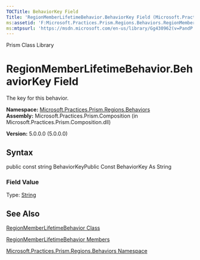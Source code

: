 ```yaml
---
TOCTitle: BehaviorKey Field
Title: 'RegionMemberLifetimeBehavior.BehaviorKey Field (Microsoft.Practices.Prism.Regions.Behaviors)'
ms:assetid: 'F:Microsoft.Practices.Prism.Regions.Behaviors.RegionMemberLifetimeBehavior.BehaviorKey'
ms:mtpsurl: 'https://msdn.microsoft.com/en-us/library/Gg430962(v=PandP.50)'
---
```


Prism Class Library

RegionMemberLifetimeBehavior.BehaviorKey Field
==================================================

The key for this behavior.

**Namespace:** [Microsoft.Practices.Prism.Regions.Behaviors](https://msdn.microsoft.com/n:microsoft.practices.prism.regions.behaviors)
**Assembly:** Microsoft.Practices.Prism.Composition (in Microsoft.Practices.Prism.Composition.dll)

**Version:** 5.0.0.0 (5.0.0.0)

## Syntax


public const string BehaviorKeyPublic Const BehaviorKey As String
### Field Value

Type: [String](http://msdn.microsoft.com/en-us/library/s1wwdcbf)

See Also
--------


[RegionMemberLifetimeBehavior Class](https://msdn.microsoft.com/t:microsoft.practices.prism.regions.behaviors.regionmemberlifetimebehavior)

[RegionMemberLifetimeBehavior Members](https://msdn.microsoft.com/allmembers.t:microsoft.practices.prism.regions.behaviors.regionmemberlifetimebehavior)

[Microsoft.Practices.Prism.Regions.Behaviors Namespace](https://msdn.microsoft.com/n:microsoft.practices.prism.regions.behaviors)
